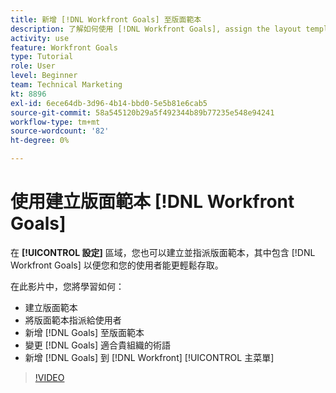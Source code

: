 ```yaml
---
title: 新增 [!DNL Workfront Goals] 至版面範本
description: 了解如何使用 [!DNL Workfront Goals], assign the layout template to users, and change [!DNL Goals] 術語，以符合您的組織。
activity: use
feature: Workfront Goals
type: Tutorial
role: User
level: Beginner
team: Technical Marketing
kt: 8896
exl-id: 6ece64db-3d96-4b14-bbd0-5e5b81e6cab5
source-git-commit: 58a545120b29a5f492344b89b77235e548e94241
workflow-type: tm+mt
source-wordcount: '82'
ht-degree: 0%

---
```


# 使用建立版面範本 [!DNL Workfront Goals]

在 **[!UICONTROL 設定]** 區域，您也可以建立並指派版面範本，其中包含 [!DNL Workfront Goals] 以便您和您的使用者能更輕鬆存取。

在此影片中，您將學習如何：

* 建立版面範本
* 將版面範本指派給使用者
* 新增 [!DNL Goals] 至版面範本
* 變更 [!DNL Goals] 適合貴組織的術語
* 新增 [!DNL Goals] 到 [!DNL Workfront] [!UICONTROL 主菜單]

>[!VIDEO](https://video.tv.adobe.com/v/335190/?quality=12)

<!--
Learn more graphic
-->
